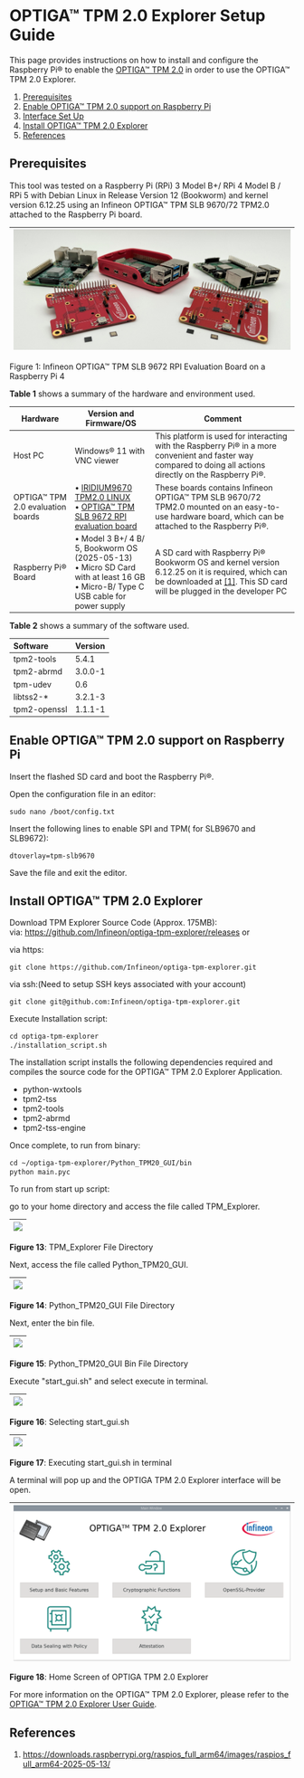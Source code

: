 # **OPTIGA™ TPM 2.0 Explorer Setup Guide**

This page provides instructions on how to install and configure the Raspberry Pi® to enable the [OPTIGA™ TPM 2.0](https://www.infineon.com/cms/en/product/security-smart-card-solutions/optiga-embedded-security-solutions/optiga-tpm/?redirId=39899/) in order to use the OPTIGA™ TPM 2.0 Explorer.

1.  [Prerequisites](#prerequisites)
2.  [Enable OPTIGA™ TPM 2.0 support on Raspberry Pi](#enabletpm)
3.  [Interface Set Up](#interface-set-up)
4.  [Install OPTIGA™ TPM 2.0 Explorer](#install-tpm_explorer)
5.  [References](#references)

## Prerequisites 

This tool was tested on a Raspberry Pi (RPi) 3 Model B+/ RPi 4 Model B / RPi 5 with Debian Linux in Release Version 12 (Bookworm) and kernel version 6.12.25 using an Infineon OPTIGA™ TPM SLB 9670/72 TPM2.0 attached to the Raspberry Pi board.

| ![](images/Overview/TPMRPI4.png) |
| :------------------------------: |

Figure 1: Infineon OPTIGA™ TPM SLB 9672 RPI Evaluation Board on a Raspberry Pi 4



**Table 1** shows a summary of the hardware and environment used.

| Hardware                          | Version   and Firmware/OS                                    | Comment                                                      |
| --------------------------------- | ------------------------------------------------------------ | ------------------------------------------------------------ |
| Host  PC                          | Windows® 11 with VNC viewer                                  | This  platform is used for interacting with  the Raspberry Pi® in a more convenient and faster way compared to doing all  actions directly on the Raspberry Pi®. |
| OPTIGA™ TPM 2.0 evaluation boards | • [IRIDIUM9670 TPM2.0 LINUX](https://www.infineon.com/cms/en/product/evaluation-boards/iridium9670-tpm2.0-linux/) <br /> • [OPTIGA™ TPM SLB 9672 RPI evaluation board](https://www.infineon.com/cms/en/product/evaluation-boards/optiga-tpm-9672-rpi-eval/) | These  boards contains Infineon OPTIGA™ TPM SLB 9670/72 TPM2.0 mounted on an  easy-to-use hardware board, which can be attached to the Raspberry Pi®. |
| Raspberry  Pi® Board              | •  Model 3 B+/ 4 B/ 5, Bookworm OS (2025-05-13) <br />  •  Micro SD Card with at least 16 GB <br />  •  Micro-B/ Type C USB cable for power supply | A SD  card with Raspberry Pi® Bookworm OS and kernel version 6.12.25 on it is required, which can be downloaded at [[1]](#references). This SD card will be  plugged in the developer PC |

**Table 2** shows a summary of the software used.

| Software     | Version |
| :----------- | ------- |
| tpm2-tools   | 5.4.1   |
| tpm2-abrmd   | 3.0.0-1 |
| tpm-udev     | 0.6     |
| libtss2-*    | 3.2.1-3 |
| tpm2-openssl | 1.1.1-1 |



## Enable OPTIGA™ TPM 2.0 support on Raspberry Pi

Insert the flashed SD card and boot the Raspberry Pi®.

Open the configuration file in an editor:  

```shell
sudo nano /boot/config.txt   
```

Insert the following lines to enable SPI and TPM( for SLB9670 and SLB9672): 

```shell
dtoverlay=tpm-slb9670
```

Save the file and exit the editor.  





## Install OPTIGA™ TPM 2.0 Explorer 

Download TPM Explorer Source Code (Approx. 175MB):  
via: https://github.com/Infineon/optiga-tpm-explorer/releases
or 

via https:
```shell
git clone https://github.com/Infineon/optiga-tpm-explorer.git
```
via ssh:(Need to setup SSH keys associated with your account)
```shell
git clone git@github.com:Infineon/optiga-tpm-explorer.git
```
Execute Installation script:
```shell
cd optiga-tpm-explorer
./installation_script.sh
```



The installation script installs the following dependencies required and compiles the source code for the OPTIGA™ TPM 2.0 Explorer Application.
-   python-wxtools
-   tpm2-tss
-   tpm2-tools
-   tpm2-abrmd
-   tpm2-tss-engine

Once complete, to run from binary:

```shell
cd ~/optiga-tpm-explorer/Python_TPM20_GUI/bin
python main.pyc
```
To run from start up script:

go to your home directory and access the file called TPM_Explorer.

| ![](images/Settingup_TPMExplorer/TPM_Explorer.png) |
| ------------------------------------------------------------ |

**Figure 13**: TPM_Explorer File Directory

Next, access the file called Python_TPM20_GUI.

| ![](images/Settingup_TPMExplorer/Python_TPM20_GUI.png) |
| ------------------------------------------------------------ |

**Figure 14**: Python_TPM20_GUI File Directory

Next, enter the bin file.

| ![](images/Settingup_TPMExplorer/binfile.png) |
| ------------------------------------------------------------ |

**Figure 15**: Python_TPM20_GUI Bin File Directory

Execute "start_gui.sh" and select execute in terminal.

| ![](images/Settingup_TPMExplorer/start_gui.png) |
| ------------------------------------------------------------ |

**Figure 16**: Selecting start_gui.sh

| ![](images/Settingup_TPMExplorer/execute.png) |
| ------------------------------------------------------------ |

**Figure 17**: Executing start_gui.sh in terminal

A terminal will pop up and the OPTIGA TPM 2.0 Explorer interface will be open.

| ![](images/Setup/MainScreen.png) |
| ------------------------------------------------------- |

**Figure 18**: Home Screen of OPTIGA TPM 2.0 Explorer

For more information on the OPTIGA™ TPM 2.0 Explorer, please refer to the [OPTIGA™ TPM 2.0 Explorer User Guide](./User%20Guide.md).

## References

1.  https://downloads.raspberrypi.org/raspios_full_arm64/images/raspios_full_arm64-2025-05-13/
